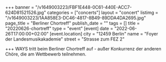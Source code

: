 +++
banner = "/v1649003223/FBF1E448-0C61-440E-ACC7-624D81521526.jpg"
categories = ["concerts"]
layout = "concert"
listimg = "/v1649003223/1AA858E3-DC46-4817-8B49-89DDA4DA2695.jpg"
page_title = "Berliner Chortreff"
publish_date = ""
tags = []
title = "20220626-chortreff"
type = "event"
[event]
date = "2022-06-26T17:00:00+02:00"
[event.location]
city = "12459 Berlin"
name = "Foyer der Landesmusikakademie"
street = "Strasse zum FEZ 2"

+++
WAYS tritt beim Berliner Chortreff auf - außer Konkurrenz der anderen Chöre, die am Wettbewerb teilnehmen.